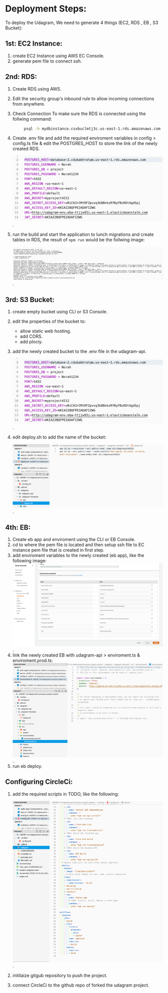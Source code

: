 # Deployment Steps:

To deploy the Udagram, We need to generate 4 things (EC2, RDS , EB , S3 Bucket):

## 1st: EC2 Instance:

1. create EC2 Instance using AWS EC Console.
2. generate pem file to connect ssh.

## 2nd: RDS:

1. Create RDS using AWS.
2. Edit the security group's inbound rule to allow incoming connections from anywhere.
3. Check Connection To make sure the RDS is connected using the follwing command:

   ```bash
        psql -h mydbinstance.csxbuclmtj3c.us-east-1.rds.amazonaws.com -U [username] postgres
   ```

4. Create .env file and add the required enviroment variables in config > config.ts file & edit the POSTGRES_HOST to store the link of the newly created RDS.

   ![.env file](assets/env.png ".env").

5. run the build and start the application to lunch migrations and create tables in RDS, the result of ` npm run ` would be the follwing image:

   ![ migration file](assets/migrations.png "migration").

## 3rd: S3 Bucket:

1. create empty bucket using CLI or S3 Console.
2. edit the properties of the bucket to:
   - allow static web hosting.
   - add CORS.
   - add plociy.
3. add the newly created bucket to the .env file in the udagram-api.

   ![.env file](assets/env.png ".env").

4. edit deploy.sh to add the name of the bucket:

   ![.env file](assets/deploy-sh.png ".env").

## 4th: EB:

1. Create eb app and enviroment using the CLI or EB Console.
2. cd to where the pem file is located and then setup ssh file to EC instance pem file that is created in first step.
3. add enviroment variables to the newly created (eb app), like the following image:
   ![ env eb file](assets/eb-env.png "eb env").
4. link the newly created EB with udagram-api > enviroment.ts & enviroment.prod.ts:
   ![ eb url in env and env.prod file](assets/eb-api-enviroment.png "eb url in env and env.prod file").
5. run eb deploy.

## Configuring CircleCi:

1. add the required scripts in TODO, like the following:

   ![config.yml](assets/config-yml.png "config.yml").

2. initilaize gitgub repository to push the project.
3. connect CircleCi to the github repo of forked the udagram project.